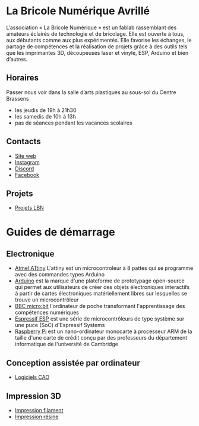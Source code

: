 # La Bricole Numérique Avrillé

L’association « La Bricole Numérique » est un fablab rassemblant des amateurs éclairés de technologie et de bricolage. Elle est ouverte à tous, aux débutants comme aux plus expérimentés. Elle favorise les échanges, le partage de compétences et la réalisation de projets grâce à des outils tels que les imprimantes 3D, découpeuses laser et vinyle, ESP, Arduino et bien d’autres.

## Horaires

Passer nous voir dans la salle d’arts plastiques au sous-sol du Centre Brassens
 * les jeudis de 19h à 21h30
 * les samedis de 10h à 13h
 * pas de séances pendant les vacances scolaires

## Contacts

* [Site web](https://labricolenumerique.fr)
* [Instagram](https://www.instagram.com/labricolenumerique)
* [Discord](https://discord.gg/ys2DGTmNnM)
* [Facebook](https://www.facebook.com/people/La-Bricole-Num%C3%A9rique/61555544993280)

## Projets 

 * [Projets LBN](https://github.com/La-Bricole-numerique-Avrille/Projets_LBN)

# Guides de démarrage

## Electronique

 * [Atmel ATtiny](https://github.com/La-Bricole-numerique-Avrille/ATtiny) L'attiny est un microcontroleur à 8 pattes qui se programme avec des commandes types Arduino
 * [Arduino](https://github.com/La-Bricole-numerique-Avrille/Arduino) est la marque d'une plateforme de prototypage open-source qui permet aux utilisateurs de créer des objets électroniques interactifs à partir de cartes électroniques matériellement libres sur lesquelles se trouve un microcontrôleur
 * [BBC micro:bit](https://github.com/La-Bricole-numerique-Avrille/micro-bit) l'ordinateur de poche transformant l'apprentissage des compétences numériques
 * [Espressif ESP](https://github.com/La-Bricole-numerique-Avrille/ESP) est une série de microcontrôleurs de type système sur une puce (SoC) d'Espressif Systems
 * [Raspberry Pi](https://www.raspberrypi.com) est un nano-ordinateur monocarte à processeur ARM de la taille d'une carte de crédit conçu par des professeurs du département informatique de l'université de Cambridge

## Conception assistée par ordinateur

  * [Logiciels CAO](CAO.md)

## Impression 3D

 * [Impression filament](https://github.com/La-Bricole-numerique-Avrille/Impression-3D?tab=readme-ov-file#impression-filament)
 * [Impression résine](https://github.com/La-Bricole-numerique-Avrille/Impression-3D?tab=readme-ov-file#impression-r%C3%A9sine)
